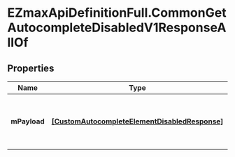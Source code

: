 # EZmaxApiDefinitionFull.CommonGetAutocompleteDisabledV1ResponseAllOf

## Properties

Name | Type | Description | Notes
------------ | ------------- | ------------- | -------------
**mPayload** | [**[CustomAutocompleteElementDisabledResponse]**](CustomAutocompleteElementDisabledResponse.md) | Generic Autocomplete Response with a bDisabled Flag | 


